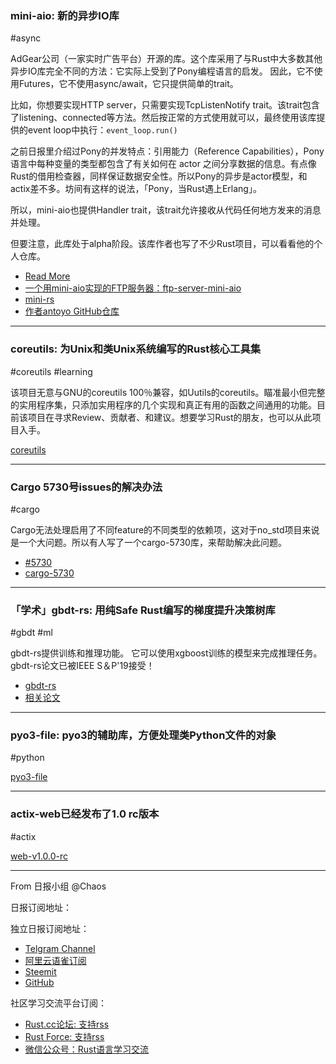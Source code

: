 ### mini-aio: 新的异步IO库

#async

AdGear公司（一家实时广告平台）开源的库。这个库采用了与Rust中大多数其他异步IO库完全不同的方法：它实际上受到了Pony编程语言的启发。 因此，它不使用Futures，它不使用async/await，它只提供简单的trait。

比如，你想要实现HTTP server，只需要实现TcpListenNotify trait。该trait包含了listening、connected等方法。然后按正常的方式使用就可以，最终使用该库提供的event loop中执行：`event_loop.run()`

之前日报里介绍过Pony的并发特点：引用能力（Reference Capabilities），Pony 语言中每种变量的类型都包含了有关如何在 actor 之间分享数据的信息。有点像Rust的借用检查器，同样保证数据安全性。所以Pony的异步是actor模型，和actix差不多。坊间有这样的说法，「Pony，当Rust遇上Erlang」。

所以，mini-aio也提供Handler trait，该trait允许接收从代码任何地方发来的消息并处理。

但要注意，此库处于alpha阶段。该库作者也写了不少Rust项目，可以看看他的个人仓库。

- [Read More](http://antoyo.ml/mini-aio-new-async-io-library)
- [一个用mini-aio实现的FTP服务器：ftp-server-mini-aio](https://github.com/FTP-rs/ftp-server-mini-aio)
- [mini-rs](https://github.com/adgear/mini-rs)
- [作者antoyo GitHub仓库](https://github.com/antoyo)

---

### coreutils: 为Unix和类Unix系统编写的Rust核心工具集

#coreutils #learning

该项目无意与GNU的coreutils 100％兼容，如Uutils的coreutils。瞄准最小但完整的实用程序集，只添加实用程序的几个实现和真正有用的函数之间通用的功能。目前该项目在寻求Review、贡献者、和建议。想要学习Rust的朋友，也可以从此项目入手。

[coreutils](https://github.com/GrayJack/coreutils)

---

### Cargo 5730号issues的解决办法

#cargo

Cargo无法处理启用了不同feature的不同类型的依赖项，这对于no_std项目来说是一个大问题。所以有人写了一个cargo-5730库，来帮助解决此问题。

- [#5730](https://github.com/rust-lang/cargo/issues/5730)
- [cargo-5730](https://github.com/auxoncorp/cargo-5730)

---

### 「学术」gbdt-rs: 用纯Safe Rust编写的梯度提升决策树库 

#gbdt #ml

gbdt-rs提供训练和推理功能。 它可以使用xgboost训练的模型来完成推理任务。gbdt-rs论文已被IEEE S＆P'19接受！

- [gbdt-rs](https://github.com/mesalock-linux/gbdt-rs)
- [相关论文](https://github.com/mesalock-linux/gbdt-rs/blob/master/gbdt.pdf)

---

### pyo3-file: pyo3的辅助库，方便处理类Python文件的对象

#python

[pyo3-file](https://github.com/omerbenamram/pyo3-file/)

---

### actix-web已经发布了1.0 rc版本

#actix

[web-v1.0.0-rc](https://github.com/actix/actix-web/tree/web-v1.0.0-rc)

---

From 日报小组 @Chaos

日报订阅地址：

独立日报订阅地址：
- [Telgram Channel](https://t.me/rust_daily_news )
- [阿里云语雀订阅](https://www.yuque.com/chaosbot/rustnews)
- [Steemit](https://steemit.com/@blackanger)
- [GitHub](https://github.com/RustStudy/rust_daily_news)

社区学习交流平台订阅：
- [Rust.cc论坛: 支持rss](https://rust.cc)
- [Rust Force: 支持rss](https://rustforce.net/)
- [微信公众号：Rust语言学习交流](https://rust.cc/article?id=ed7c9379-d681-47cb-9532-0db97d883f62)